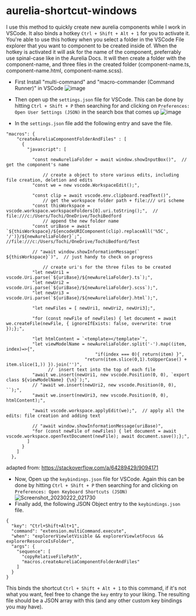 # aurelia-shortcut-windows

I use this method to quickly create new aurelia components while I work in VSCode. It also binds a hotkey `Ctrl + Shift + Alt + 1` for you to activate it.
You're able to use this hotkey when you select a folder in the VSCode File explorer that you want to component to be created inside of. When the hotkey is activated it will ask for the name of the component, preferrably use spinal-case like in the Aurelia Docs. It will then create a folder with the component-name, and three files in the created folder (component-name.ts, component-name.html, component-name.scss).

- First Install "multi-command" and "macro-commander (Command Runner)" in VSCode
![image](https://user-images.githubusercontent.com/34871260/220627995-e09234b9-22ad-4506-9a2b-9a5db9ddab1b.png)

- Then open up the `settings.json` file for VSCode. This can be done by hitting `Ctrl + Shift + P` then searching for and clicking on `Preferences: Open User Settings (JSON)` in the search box that comes up
![image](https://user-images.githubusercontent.com/34871260/220628862-3b3114b9-8c3a-4336-bc84-02c548e30b07.png)

- In the `settings.json` file add the following entry and save the file.
```
"macros": {
    "createAureliaComponentFolderAndFiles" : [
      { 
        "javascript": [
  
          "const newAureliaFolder = await window.showInputBox()",  // get the component's name
  
              // create a object to store various edits, including file creation, deletion and edits
          "const we = new vscode.WorkspaceEdit();",
  
          "const clip = await vscode.env.clipboard.readText()",
              // get the workspace folder path + file:/// uri scheme
          "const thisWorkspace = vscode.workspace.workspaceFolders[0].uri.toString();",  // file:///c:/Users/Tochi/OneDrive/TochiBedford
              // append the new folder name
          "const uriBase = await `${thisWorkspace}/${encodeURIComponent(clip).replaceAll('%5C', '/')}/${newAureliaFolder}`;",  //file:///c:/Users/Tochi/OneDrive/TochiBedford/Test
  
          // "await window.showInformationMessage(` ${thisWorkspace}`)",  // just handy to check on progress
  
              // create uri's for the three files to be created
          "let newUri1 = vscode.Uri.parse(`${uriBase}/${newAureliaFolder}.ts`);",
          "let newUri2 = vscode.Uri.parse(`${uriBase}/${newAureliaFolder}.scss`);",
          "let newUri3 = vscode.Uri.parse(`${uriBase}/${newAureliaFolder}.html`);",
  
          "let newFiles = [ newUri1, newUri2, newUri3];",
  
          "for (const newFile of newFiles) { let document = await we.createFile(newFile, { ignoreIfExists: false, overwrite: true });};",
  
          "let htmlContent = `<template></template>`",
          "let viewModelName = newAureliaFolder.split('-').map((item, index)=>{",
                                  "if(index === 0){ return(item) }",
                              "return(item.slice(0,1).toUpperCase() + item.slice(1,)) }).join('')",
                //  insert text into the top of each file
          "await we.insert(newUri1, new vscode.Position(0, 0), `export class ${viewModelName} {\n}`);",
          // "await we.insert(newUri2, new vscode.Position(0, 0), ``);",
          "await we.insert(newUri3, new vscode.Position(0, 0), htmlContent);",
          
          "await vscode.workspace.applyEdit(we);",  // apply all the edits: file creation and adding text
          
          // "await window.showInformationMessage(uriBase)",
          "for (const newFile of newFiles) { let document = await vscode.workspace.openTextDocument(newFile); await document.save();};",
        ]
      }
    ]
  },
```
adapted from: https://stackoverflow.com/a/64289429/9094171

- Now, Open up the `keybindings.json` file for VSCode. Again this can be done by hitting `Ctrl + Shift + P` then searching for and clicking on `Preferences: Open Keyboard Shortcuts (JSON)`
![Screenshot_20230222_021730](https://user-images.githubusercontent.com/34871260/220631902-deed7146-f06d-44f9-9b8b-8d1dfa58cd0f.png)
- Finally add, the following JSON Object entry to the `keybindings.json` file.
```
{
  "key": "Ctrl+Shift+Alt+1",
  "command": "extension.multiCommand.execute",
  "when": "explorerViewletVisible && explorerViewletFocus && explorerResourceIsFolder",
  "args": {
    "sequence": [
      "copyRelativeFilePath",
      "macros.createAureliaComponentFolderAndFiles"
    ]
  }
}
```
This binds the shortcut `Ctrl + Shift + Alt + 1` to this command, if it's not what you want, feel free to change the `key` entry to your liking.
The resulting file should be a JSON array with this (and any other custom key bindings you may have).
